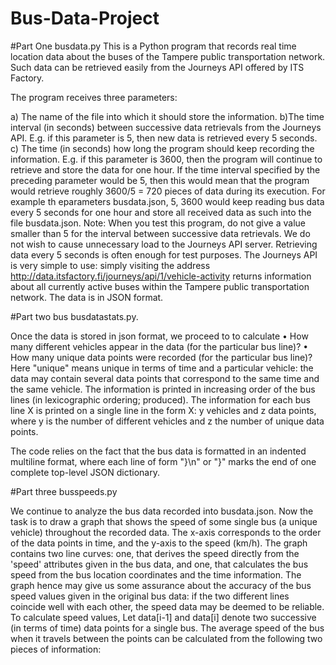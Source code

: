 # Bus-Data-Project

#Part One busdata.py
This is a Python program that records real time location data about the buses of the Tampere public transportation network. 
Such data can be retrieved easily from the Journeys API offered by ITS Factory.

The program receives three parameters:

  a) The name of the file into which it should store the information.
 b)The time interval (in seconds) between successive data retrievals from the Journeys API. E.g. if this parameter is 5, then new data is retrieved every 5 seconds.
  c) The time (in seconds) how long the program should keep recording the information. E.g. if this parameter is 3600, then the program will continue to retrieve and store the data for one hour. If the time interval specified by the preceding parameter would be 5, then this would mean that the program would retrieve roughly 3600/5 = 720 pieces of data during its execution. For example th eparameters  busdata.json, 5, 3600 would keep reading bus data every 5 seconds for one hour and store all received data as such into the file busdata.json.
Note: When you test this program, do not give a value smaller than 5 for the interval between successive data retrievals. 
We do not wish to cause unnecessary load to the Journeys API server. Retrieving data every 5 seconds is often enough for test purposes. 
The Journeys API is very simple to use: simply visiting the address http://data.itsfactory.fi/journeys/api/1/vehicle-activity returns information about all currently active buses within the Tampere public transportation network. The data is in JSON format. 

#Part two bus busdatastats.py.

Once the data is stored in json format, we proceed to to calculate 
•	How many different vehicles appear in the data (for the particular bus line)?
•	How many unique data points were recorded (for the particular bus line)? 
Here "unique" means unique in terms of time and a particular vehicle: the data may contain several data points that correspond to the same time and the same vehicle. The information is printed in increasing order of the bus lines (in lexicographic ordering; produced). The information for each bus line X is printed on a single line in the form X: y vehicles and z data points, where y is the number of different vehicles and z the number of unique data points. 

The code relies on the fact that the bus data is formatted in an indented multiline format, where each line of form "}\n" or "}" marks the end of one complete top-level JSON dictionary.

#Part three busspeeds.py 

We continue to analyze the bus data recorded into busdata.json. Now the task is to draw a graph that shows the speed of some single bus (a unique vehicle) throughout the recorded data. The x-axis corresponds to the order of the data points in time, and the y-axis to the speed (km/h). The graph contains two line curves: one, that derives the speed directly from the 'speed' attributes given in the bus data, and one, that calculates the bus speed from the bus location coordinates and the time information. The graph hence may give us some assurance about the accuracy of the bus speed values given in the original bus data: if the two different lines coincide well with each other, the speed data may be deemed to be reliable.
To calculate speed values, Let data[i-1] and data[i] denote two successive (in terms of time) data points for a single bus. The average speed of the bus when it travels between the points can be calculated from the following two pieces of information:


